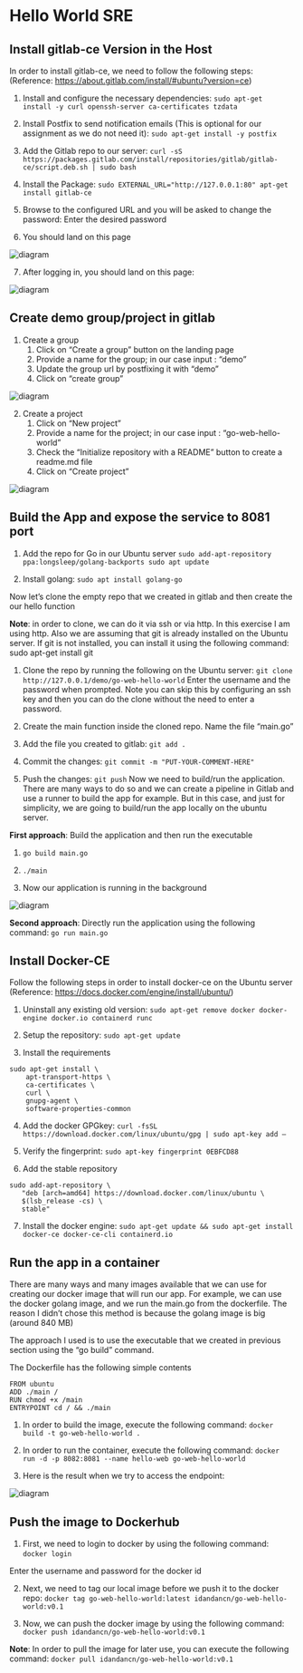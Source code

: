# Hello World SRE
## Install gitlab-ce Version in the Host
In order to install gitlab-ce, we need to follow the following steps: (Reference: https://about.gitlab.com/install/#ubuntu?version=ce)

1. Install and configure the necessary dependencies: `sudo apt-get install -y curl openssh-server ca-certificates tzdata`

2. Install Postfix to send notification emails (This is optional for our assignment as we do not need it): `sudo apt-get install -y postfix`

3. Add the Gitlab repo to our server: `curl -sS https://packages.gitlab.com/install/repositories/gitlab/gitlab-ce/script.deb.sh | sudo bash`

4. Install the Package: `sudo EXTERNAL_URL="http://127.0.0.1:80" apt-get install gitlab-ce`

5. Browse to the configured URL and you will be asked to change the password: Enter the desired password

6. You should land on this page

![diagram](gitlab-ce-step-6.jpg)

7. After logging in, you should land on this page:

![diagram](gitlab-ce-step-7.jpg)

## Create demo group/project in gitlab

1. Create a group
	1. Click on “Create a group” button on the landing page
	2. Provide a name for the group; in our case input : “demo”
	3. Update the group url by postfixing it with “demo”
	4. Click on “create group”

![diagram](go-repo-step-1.jpg)

2. Create a project
	1. Click on “New project”
	2. Provide a name for the project; in our case input : “go-web-hello-world”
	3. Check the “Initialize repository with a README” button to create a readme.md file
	4. Click on “Create project”

![diagram](go-repo-step-2.jpg)

## Build the App and expose the service to 8081 port
1. Add the repo for Go in our Ubuntu server
`sudo add-apt-repository ppa:longsleep/golang-backports
 sudo apt update`

2. Install golang: `sudo apt install golang-go`

Now let’s clone the empty repo that we created in gitlab and then create the our hello function

**Note**: in order to clone, we can do it via ssh or via http. In this exercise I am using http. Also we are assuming that git is already installed on the Ubuntu server. If git is not installed, you can install it using the following command: sudo apt-get install git

1. Clone the repo by running the following on the Ubuntu server: `git clone http://127.0.0.1/demo/go-web-hello-world`
Enter the username and the password when prompted. Note you can skip this by configuring an ssh key and then you can do the clone without the need to enter a password.

2. Create the main function inside the cloned repo. Name the file “main.go”

3. Add the file you created to gitlab: `git add .`

4. Commit the changes: `git commit -m "PUT-YOUR-COMMENT-HERE"`

5. Push the changes: `git push`
Now we need to build/run the application. There are many ways to do so and we can create a pipeline in Gitlab and use a runner to build the app for example. But in this case, and just for simplicity, we are going to build/run the app locally on the ubuntu server. 

**First approach**: Build the application and then run the executable

1. `go build main.go`

2. `./main` 

3. Now our application is running in the background

![diagram](go-app.jpg)

**Second approach**: Directly run the application using the following command: `go run main.go`


## Install Docker-CE

Follow the following steps in order to install docker-ce on the Ubuntu server (Reference: https://docs.docker.com/engine/install/ubuntu/)
1. Uninstall any existing old version: `sudo apt-get remove docker docker-engine docker.io containerd runc`

2. Setup the repository: `sudo apt-get update`

3. Install the requirements

```
sudo apt-get install \
    apt-transport-https \
    ca-certificates \
    curl \
    gnupg-agent \
    software-properties-common
```

4. Add the docker GPGkey: `curl -fsSL https://download.docker.com/linux/ubuntu/gpg | sudo apt-key add –`

5. Verify the fingerprint: `sudo apt-key fingerprint 0EBFCD88`

6. Add the stable repository 
```
sudo add-apt-repository \
   "deb [arch=amd64] https://download.docker.com/linux/ubuntu \
   $(lsb_release -cs) \
   stable"
```

7. Install the docker engine: `sudo apt-get update && sudo apt-get install docker-ce docker-ce-cli containerd.io`

## Run the app in a container

There are many ways and many images available that we can use for creating our docker image that will run our app. For example, we can use the docker golang image, and we run the main.go from the dockerfile. The reason I didn’t chose this method is because the golang image is big (around 840 MB)

The approach I used is to use the executable that we created in previous section using the “go build” command.

The Dockerfile has the following simple contents
```
FROM ubuntu
ADD ./main /
RUN chmod +x /main
ENTRYPOINT cd / && ./main
```
1. In order to build the image, execute the following command: `docker build -t go-web-hello-world .`

2. In order to run the container, execute the following command: `docker run -d -p 8082:8081 --name hello-web go-web-hello-world`

3. Here is the result when we try to access the endpoint:

![diagram](docker-go-app.jpg)

## Push the image to Dockerhub

1. First, we need to login to docker by using the following command: `docker login`

Enter the username and password for the docker id

2. Next, we need to tag our local image before we push it to the docker repo: `docker tag go-web-hello-world:latest idandancn/go-web-hello-world:v0.1` 

3. Now, we can push the docker image by using the following command: `docker push idandancn/go-web-hello-world:v0.1`

**Note**: In order to pull the image for later use, you can execute the following command: `docker pull idandancn/go-web-hello-world:v0.1`
 


